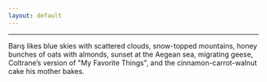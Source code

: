 ```yaml
---
layout: default
---
```


---
Barış likes blue skies with scattered clouds,
snow-topped mountains, honey bunches of oats with almonds,
sunset at the Aegean sea, migrating geese,
Coltrane’s version of "My Favorite Things",
and the cinnamon-carrot-walnut cake his mother bakes.
